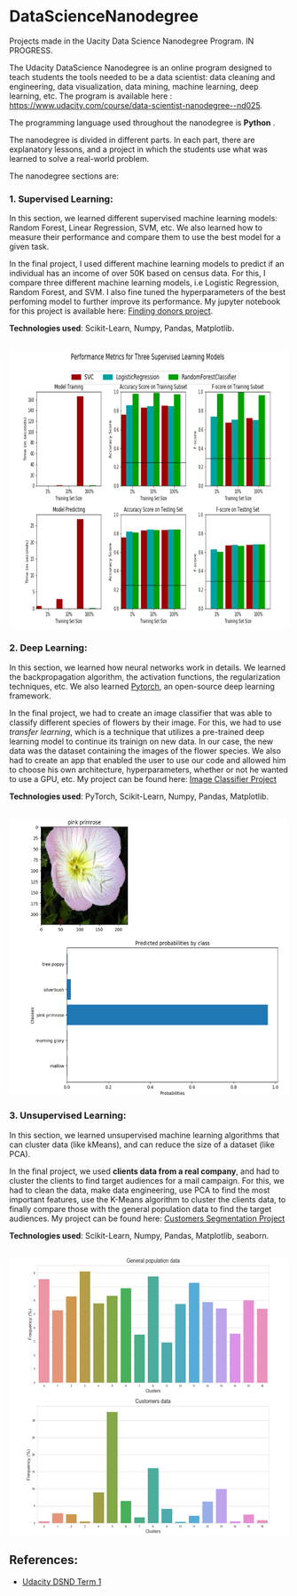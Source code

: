 # DataScienceNanodegree
Projects made in the Uacity Data Science Nanodegree Program. IN PROGRESS.


The Udacity DataScience Nanodegree is an online program designed to teach students the tools needed to be a data scientist: data cleaning and engineering, data visualization, data mining, machine learning, deep learning, etc. The program is available here : https://www.udacity.com/course/data-scientist-nanodegree--nd025. 

The programming language used throughout the nanodegree is **Python** . 

The nanodegree is divided in different parts. In each part, there are explanatory lessons, and a project in which the students use what was learned to solve a real-world problem.  

The nanodegree sections are:

### 1. Supervised Learning: 

In this section, we learned different supervised machine learning models: Random Forest, Linear Regression, SVM, etc. We also learned how to measure their performance and compare them to use the best model for a given task. 

In the final project, I used different machine learning models to predict if an individual has an income of over 50K based on census data. For this, I compare three different machine learning models, i.e Logistic Regression, Random Forest, and SVM. I also fine tuned the hyperparameters of the best perfoming model to further improve its performance. My jupyter notebook for this project is available here: [Finding donors project](https://github.com/benjamin-dupuis/DataScienceNanodegree/tree/master/Supervised%20Learning/Finding%20Donors%20Project). 


**Technologies used**: Scikit-Learn, Numpy, Pandas, Matplotlib.

<br/>

<img src="images/project1.PNG" alt="drawing" width="700" height="500"/>

<br/>


### 2. Deep Learning: 

In this section, we learned how neural networks work in details. We learned the backpropagation algorithm, the activation functions, the regularization techniques, etc. We also learned [Pytorch](https://pytorch.org/), an open-source deep learning framework. 

In the final project, we had to create an image classifier that was able to classify different species of flowers by their image. For this, we had to use *transfer learning*, which is a technique that utilizes a pre-trained deep learning model to continue its trainign on new data. In our case, the new data was the dataset containing the images of the flower species. We also had to create an app that enabled the user to use our code and allowed him to choose his own architecture, hyperparameters, whether or not he wanted to use a GPU, etc. My project can be found here: 
[Image Classifier Project](https://github.com/benjamin-dupuis/DataScienceNanodegree/tree/master/Deep%20Learning/Image%20Classifier%20Project)

**Technologies used**: PyTorch, Scikit-Learn, Numpy, Pandas, Matplotlib.

<br/>

<img src="images/project2.PNG" alt="drawing" width="700" height="500"/>

<br/>


### 3. Unsupervised Learning: 

In this section, we learned unsupervised machine learning algorithms that can cluster data (like kMeans), and can reduce the size of a dataset (like PCA). 

In the final project, we used **clients data from a real company**, and had to cluster the clients to find target audiences for a mail campaign. For this, we had to clean the data, make data engineering, use PCA to find the most important features, use the K-Means algorithm to cluster the clients data, to finally compare those with the general population data to find the target audiences. My project can be found here: 
[Customers Segmentation Project](https://github.com/benjamin-dupuis/DataScienceNanodegree/tree/master/Unsupervised%20Learning/Customers%20Segmentation%20Project)

**Technologies used**: Scikit-Learn, Numpy, Pandas, Matplotlib, seaborn.

<br/>

<img src="images/project3.PNG" alt="drawing" width="700" height="500"/>

<br/>


## References: 

- [Udacity DSND Term 1](https://github.com/udacity/DSND_Term1)
